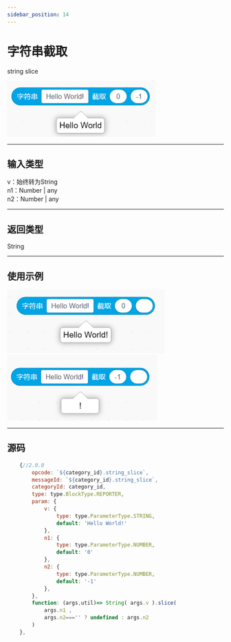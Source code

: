 ```yaml
---
sidebar_position: 14
---
```

# 字符串截取

string slice   

![img](img\string_slice\image.png)  

***
## 输入类型
v：始终转为String  
n1：Number | any  
n2：Number | any

***
## 返回类型
String


***
## 使用示例
![2](img\string_slice\2.png)  
![3](img\string_slice\3.png)  


***
## 源码
```js title="/categorys/string_and_type.js"
    {//2.0.0
        opcode: `${category_id}.string_slice`,
        messageId: `${category_id}.string_slice`,
        categoryId: category_id,
        type: type.BlockType.REPORTER,
        param: {
            v: {
                type: type.ParameterType.STRING,
                default: 'Hello World!'
            },
            n1: {
                type: type.ParameterType.NUMBER,
                default: '0'
            },
            n2: {
                type: type.ParameterType.NUMBER,
                default: '-1'
            },
        },
        function: (args,util)=> String( args.v ).slice(
            args.n1 ,
            args.n2==='' ? undefined : args.n2
        )
    },
```

